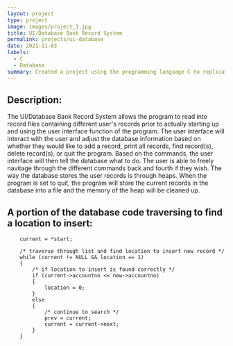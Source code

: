```yaml
---
layout: project
type: project
image: images/project_1.jpg
title: UI/Database Bank Record System
permalink: projects/ui-database
date: 2021-11-03
labels:
  - C
  - Database
summary: Created a project using the programming language C to replicate a simple user interface project that stores records of users in a database. 
---
```


## Description: 
The UI/Database Bank Record System allows the program to read into record files containing different user's records prior to actually starting up and using the user interface function of the program. The user interface will interact with the user and adjust the database information based on whether they would like to add a record, print all records, find record(s), delete record(s), or quit the program. Based on the commands, the user interface will then tell the database what to do. The user is able to freely navitage through the different commands back and fourth if they wish. The way the database stores the user records is through heaps. When the program is set to quit, the program will store the current records in the database into a file and the memory of the heap will be cleaned up. 

## A portion of the database code traversing to find a location to insert:

        current = *start;

        /* traverse through list and find location to insert new record */
        while (current != NULL && location == 1)
        {
            /* if location to insert is found correctly */
            if (current->accountno <= new->accountno)
            {
                location = 0;
            }
            else
            {
                /* continue to search */
                prev = current;
                current = current->next;
            }
        }


